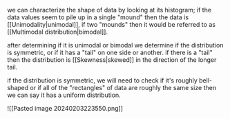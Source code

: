 we can characterize the shape of data by looking at its histogram; if the data values seem to pile up in a single "mound" then the data is [[Unimodality|unimodal]], if two "mounds" then it would be referred to as [[Multimodal distribution|bimodal]].

after determining if it is unimodal or bimodal we determine if the distribution is symmetric, or if it has a "tail" on one side or another. if there is a "tail" then the distribution is [[Skewness|skewed]] in the direction of the longer tail.

if the distribution is symmetric, we will need to check if it's roughly bell-shaped or if all of the "rectangles" of data are roughly the same size then we can say it has a uniform distribution. 

![[Pasted image 20240203223550.png]]




